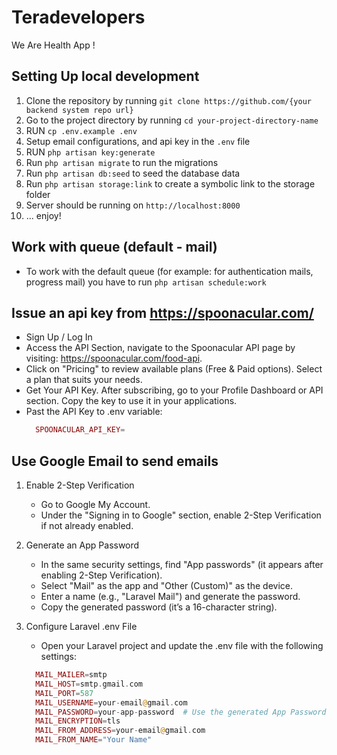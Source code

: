 # Teradevelopers

We Are Health App !

## Setting Up local development

1. Clone the repository by running `git clone https://github.com/{your backend system repo url}`
2. Go to the project directory by running `cd your-project-directory-name`
3. RUN `cp .env.example .env`
4. Setup email configurations, and api key in the `.env` file
5. RUN `php artisan key:generate`
6. Run `php artisan migrate` to run the migrations
7. Run `php artisan db:seed` to seed the database data
8. Run `php artisan storage:link` to create a symbolic link to the storage folder
9. Server should be running on `http://localhost:8000`
10. ... enjoy!


## Work with queue (default - mail)

- To work with the default queue (for example: for authentication mails, progress mail) you have to run `php artisan schedule:work`

## Issue an api key from https://spoonacular.com/

- Sign Up / Log In
- Access the API Section, navigate to the Spoonacular API page by visiting: https://spoonacular.com/food-api.
- Click on "Pricing" to review available plans (Free & Paid options). Select a plan that suits your needs.
- Get Your API Key. After subscribing, go to your Profile Dashboard or API section. Copy the key to use it in your applications.
- Past the API Key to .env variable:
  ```php 
    SPOONACULAR_API_KEY=
  ```

## Use Google Email to send emails 

1. Enable 2-Step Verification

    - Go to Google My Account.
    - Under the "Signing in to Google" section, enable 2-Step Verification if not already enabled.

2. Generate an App Password
    - In the same security settings, find "App passwords" (it appears after enabling 2-Step Verification).
    - Select "Mail" as the app and "Other (Custom)" as the device.
    - Enter a name (e.g., "Laravel Mail") and generate the password.
    - Copy the generated password (it’s a 16-character string).

3. Configure Laravel .env File
    - Open your Laravel project and update the .env file with the following settings:
    ```php 
      MAIL_MAILER=smtp
      MAIL_HOST=smtp.gmail.com
      MAIL_PORT=587
      MAIL_USERNAME=your-email@gmail.com
      MAIL_PASSWORD=your-app-password  # Use the generated App Password
      MAIL_ENCRYPTION=tls
      MAIL_FROM_ADDRESS=your-email@gmail.com
      MAIL_FROM_NAME="Your Name"
    ```
